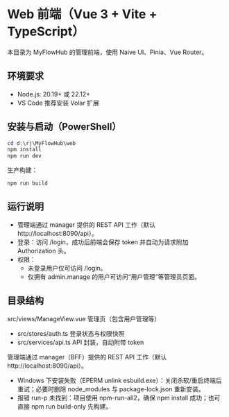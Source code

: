 # Web 前端（Vue 3 + Vite + TypeScript）

本目录为 MyFlowHub 的管理前端，使用 Naive UI、Pinia、Vue Router。

## 环境要求

- Node.js: 20.19+ 或 22.12+
- VS Code 推荐安装 Volar 扩展

## 安装与启动（PowerShell）

```powershell
cd d:\rj\MyFlowHub\web
npm install
npm run dev
```

生产构建：

```powershell
npm run build
```

## 运行说明

- 管理端通过 manager 提供的 REST API 工作（默认 http://localhost:8090/api）。
- 登录：访问 /login，成功后前端会保存 token 并自动为请求附加 Authorization 头。
- 权限：
  - 未登录用户仅可访问 /login。
  - 仅拥有 admin.manage 的用户可访问“用户管理”等管理员页面。

## 目录结构

 src/views/ManageView.vue 管理页（包含用户管理等）
- src/stores/auth.ts 登录状态与权限快照
- src/services/api.ts API 封装，自动附带 token

 管理端通过 manager（BFF）提供的 REST API 工作（默认 http://localhost:8090/api）。

- Windows 下安装失败（EPERM unlink esbuild.exe）：关闭杀软/重启终端后重试；必要时删除 node_modules 与 package-lock.json 重新安装。
- 报错 run-p 未找到：项目使用 npm-run-all2，确保 npm install 成功；也可直接 npm run build-only 先构建。
